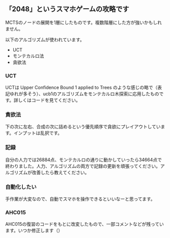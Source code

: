 ## 「2048」というスマホゲームの攻略です


MCTSのノードの展開を1層にしたものです。複数階層にした方が強いかもしれません。

以下のアルゴリズムが使われています。
- UCT
- モンテカルロ法
- 貪欲法

### UCT
UCTは Upper Confidence Bound 1 applied to Trees のような感じの略で（表記ゆれが多そう）、ucb1のアルゴリズムをモンテカルロ木探索に応用したものです。詳しくはコードを見てください。

### 貪欲法
下の次に左右、合成の次に詰めるという優先順序で貪欲にプレイアウトしています。インプットは乱択です。

### 記録
自分の人力では26884点、モンテカルロの通りに動かしていったら34664点で終わりました。人力、アルゴリズムの両方で記録の更新を頑張ってください。アルゴリズムが改善したら教えてください。

### 自動化したい
手作業が大変なので、自動でスマホを操作できるといいなーと思ってます。

### AHC015
AHC015の復習のコードをもとに改変したもので、一部コメントなどが残っています。いつか修正します（）